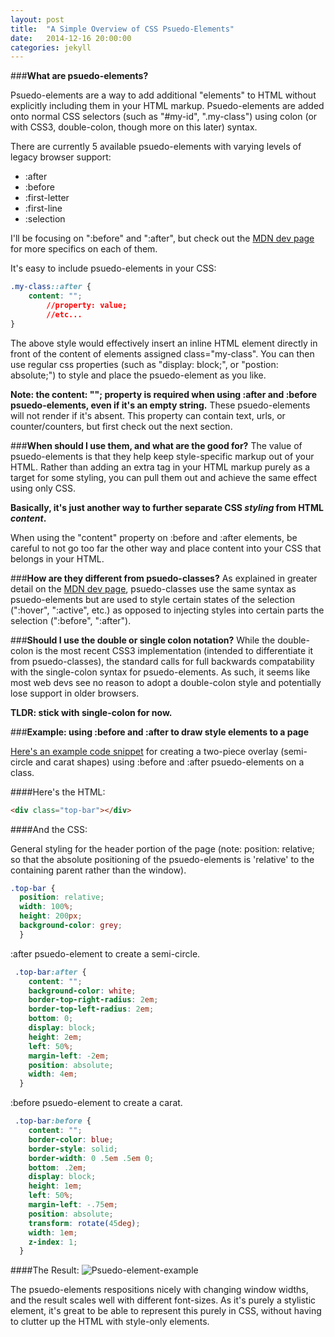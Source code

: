 ```yaml
---
layout: post
title:  "A Simple Overview of CSS Psuedo-Elements"
date:   2014-12-16 20:00:00
categories: jekyll 
---
```

###**What are psuedo-elements?**

Psuedo-elements are a way to add additional "elements" to HTML without explicitly including them in your HTML markup. Psuedo-elements are added onto normal CSS selectors (such as "#my-id", ".my-class") using colon (or with CSS3, double-colon, though more on this later) syntax.  

There are currently 5 available psuedo-elements with varying levels of legacy browser support:

* :after
* :before
* :first-letter
* :first-line
* :selection

I'll be focusing on ":before" and ":after", but check out the [MDN dev page](https://developer.mozilla.org/en-US/docs/Web/CSS/Pseudo-elements) for more specifics on each of them.

It's easy to include psuedo-elements in your CSS:

```css
.my-class::after {
	content: "";
        //property: value;
        //etc...
}
```

The above style would effectively insert an inline HTML element directly in front of the content of elements assigned class="my-class".  You can then use regular css properties (such as "display: block;", or "postion: absolute;") to style and place the psuedo-element as you like.

**Note: the content: ""; property is required when using :after and :before psuedo-elements, even if it's an empty string.**  These psuedo-elements will not render if it's absent.  This property can contain text, urls, or counter/counters, but first check out the next section.

###**When should I use them, and what are the good for?**
The value of psuedo-elements is that they help keep style-specific markup out of your HTML.  Rather than adding an extra tag in your HTML markup purely as a target for some styling, you can pull them out and achieve the same effect using only CSS.  

**Basically, it's just another way to further separate CSS *styling* from HTML *content*.**

When using the "content" property on :before and :after elements, be careful to not go too far the other way and place content into your CSS that belongs in your HTML.

###**How are they different from psuedo-classes?**
As explained in greater detail on the [MDN dev page](https://developer.mozilla.org/en-US/docs/Web/CSS/pseudo-classes), psuedo-classes use the same syntax as psuedo-elements but are used to style certain states of the selection (":hover", ":active", etc.) as opposed to injecting styles into certain parts the selection (":before", ":after").

###**Should I use the double or single colon notation?**
While the double-colon is the most recent CSS3 implementation (intended to differentiate it from psuedo-classes), the standard calls for full backwards compatability with the single-colon syntax for psuedo-elements.  As such, it seems like most web devs see no reason to adopt a double-colon style and potentially lose support in older browsers.

**TLDR: stick with single-colon for now.**

###**Example: using :before and :after to draw style elements to a page**

[Here's an example code snippet](http://codepen.io/anon/pen/PwzwZW?editors=110) for creating a two-piece overlay (semi-circle and carat shapes) using :before and :after psuedo-elements on a class.  

####Here's the HTML:

```html
<div class="top-bar"></div>
``` 

####And the CSS:

General styling for the header portion of the page (note: position: relative; so
that the absolute positioning of the psuedo-elements is 'relative' to the
containing parent rather than the window).

```css
.top-bar {
  position: relative; 
  width: 100%;
  height: 200px;
  background-color: grey;
  }
```

:after psuedo-element to create a semi-circle.

```css
 .top-bar:after {
    content: "";
    background-color: white;
    border-top-right-radius: 2em;
    border-top-left-radius: 2em;
    bottom: 0;
    display: block;
    height: 2em;
    left: 50%;
    margin-left: -2em;
    position: absolute;
    width: 4em;
  }
```

:before psuedo-element to create a carat.

```css
 .top-bar:before {
    content: "";
    border-color: blue;
    border-style: solid;
    border-width: 0 .5em .5em 0;
    bottom: .2em;
    display: block;
    height: 1em;
    left: 50%;
    margin-left: -.75em;
    position: absolute;
    transform: rotate(45deg);
    width: 1em;
    z-index: 1;
  }
```

####The Result:
![Psuedo-element-example](/blog/assets/posts/PE-psuedo-element-example.jpg)

The psuedo-elements respositions nicely with changing window widths, and the result scales well with different font-sizes.  As it's purely a stylistic element, it's great to be able to represent this purely in CSS, without having to clutter up the HTML with style-only elements.
